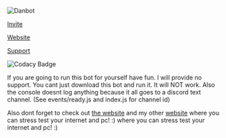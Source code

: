 ![Danbot](https://cdn.danbot.xyz/Danbot-text.png)

[Invite](https://danbot.xyz/invite)

[Website](https://danbot.xyz/)

[Support](https://danbot.xyz/support)

![Codacy Badge](https://api.codacy.com/project/badge/Grade/fbab18d7586e4e23a9c6aebf7f5f1f1f)


If you are going to run this bot for yourself have fun. I will provide no support. 
You cant just download this bot and run it. It will NOT work. 
Also the console doesnt log anything because it all goes to a discord text channel. (See events/ready.js and index.js for channel id)

Also dont forget to check out [the website](https://danbot.xyz) and my other [website](https://extrathicc.xyz) where you can stress test your internet and pc! :) where you can stress test your internet and pc! :)